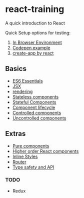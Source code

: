 # react-training
A quick introduction to React  

Quick Setup options for testing:
1. [In Browser Environment]()
2. [Codepen example](https://codepen.io/zerkotin/pen/rNxaQWW)
3. [create-app by react](https://create-react-app.dev/docs/getting-started/)


## Basics
- [ES6 Essentials](docs/ES6.md)
- [JSX](docs/JSX.md)
- [rendering](docs/rendering.md)
- [Stateless components](docs/stateless-components.md)
- [Stateful Components](docs/stateful-components.md)
- [Component lifecycle](docs/component-lifecycle.md)
- [Controlled components](docs/controlled-components.md)
- [Uncontrolled components](docs/uncontrolled-components.md)

## Extras
- [Pure components](docs/pure-components.md)
- [Higher order React components](https://github.com/zerkotin/react/blob/master/src/js/components/remote.jsx "Code example")
- [Inline Styles](https://github.com/zerkotin/react/blob/master/src/js/components/styles.js "My examples of inline styles")
- [Router](docs/router.md)
- [Type safety and API](docs/prop-types.md)

### TODO
- Redux
